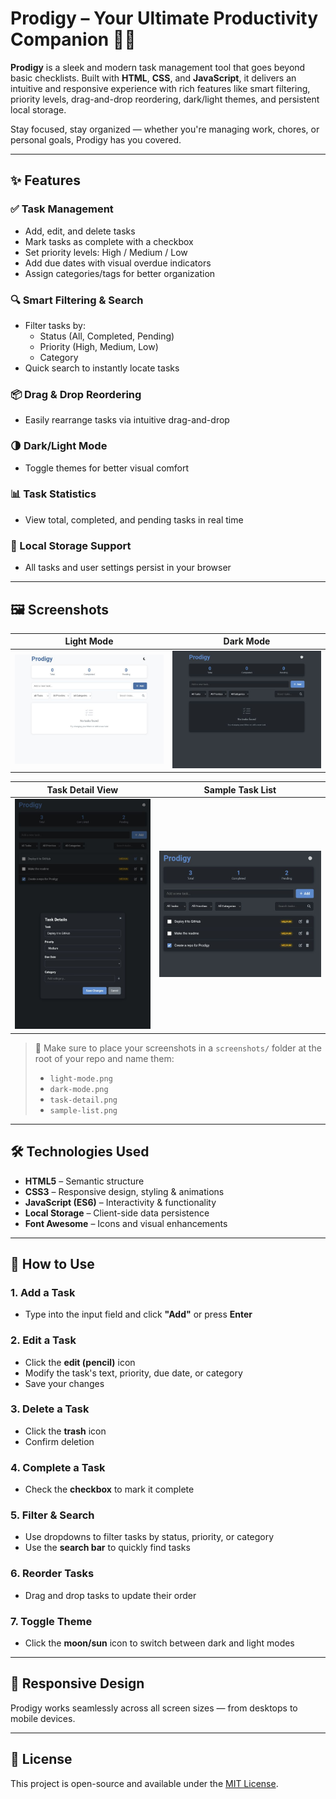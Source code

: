 # Prodigy – Your Ultimate Productivity Companion 🧠✅

**Prodigy** is a sleek and modern task management tool that goes beyond basic checklists. Built with **HTML**, **CSS**, and **JavaScript**, it delivers an intuitive and responsive experience with rich features like smart filtering, priority levels, drag-and-drop reordering, dark/light themes, and persistent local storage.

Stay focused, stay organized — whether you're managing work, chores, or personal goals, Prodigy has you covered.

---

## ✨ Features

### ✅ Task Management
- Add, edit, and delete tasks
- Mark tasks as complete with a checkbox
- Set priority levels: High / Medium / Low
- Add due dates with visual overdue indicators
- Assign categories/tags for better organization

### 🔍 Smart Filtering & Search
- Filter tasks by:
  - Status (All, Completed, Pending)
  - Priority (High, Medium, Low)
  - Category
- Quick search to instantly locate tasks

### 📦 Drag & Drop Reordering
- Easily rearrange tasks via intuitive drag-and-drop

### 🌗 Dark/Light Mode
- Toggle themes for better visual comfort

### 📊 Task Statistics
- View total, completed, and pending tasks in real time

### 💾 Local Storage Support
- All tasks and user settings persist in your browser

---

## 🖼 Screenshots

| Light Mode | Dark Mode |
|------------|-----------|
| ![Light Mode Screenshot](screenshots/light-mode.png) | ![Dark Mode Screenshot](screenshots/dark-mode.png) |

| Task Detail View | Sample Task List |
|------------------|------------------|
| ![Task Detail](screenshots/task-detail.png) | ![Sample List](screenshots/sample-list.png) |

> 📁 Make sure to place your screenshots in a `screenshots/` folder at the root of your repo and name them:
> - `light-mode.png`
> - `dark-mode.png`
> - `task-detail.png`
> - `sample-list.png`

---

## 🛠 Technologies Used

- **HTML5** – Semantic structure
- **CSS3** – Responsive design, styling & animations
- **JavaScript (ES6)** – Interactivity & functionality
- **Local Storage** – Client-side data persistence
- **Font Awesome** – Icons and visual enhancements

---

## 🚀 How to Use

### 1. Add a Task
- Type into the input field and click **"Add"** or press **Enter**

### 2. Edit a Task
- Click the **edit (pencil)** icon
- Modify the task's text, priority, due date, or category
- Save your changes

### 3. Delete a Task
- Click the **trash** icon
- Confirm deletion

### 4. Complete a Task
- Check the **checkbox** to mark it complete

### 5. Filter & Search
- Use dropdowns to filter tasks by status, priority, or category
- Use the **search bar** to quickly find tasks

### 6. Reorder Tasks
- Drag and drop tasks to update their order

### 7. Toggle Theme
- Click the **moon/sun** icon to switch between dark and light modes

---

## 📱 Responsive Design

Prodigy works seamlessly across all screen sizes — from desktops to mobile devices.

---

## 📌 License

This project is open-source and available under the [MIT License](LICENSE).
